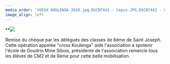 ```yaml
---
media_order: 'VOEUX KOULENGA 2020.jpg,DSCN7441 - Copie.JPG,DSCN7442 - Copie.JPG,DSCN7443 - Copie.JPG,DSCN7440 - Copie.JPG,COURSE PAINLEVE.jpg,Voix de l''ain 31.01.2020.jpg,DSCN7159 - Copie.JPG,2020.07  Inondation 1.JPG,2020.07 Inondation 2.JPG,CM2 2.jpg,VOEUX MAIL.jpg,PHOTO-2021-01-07-11-29-49.jpg,PHOTO-2021-01-07-11-31-27.jpg,PHOTO-2021-01-07-11-31-53.jpg,PHOTO-2021-02-13-10-25-48.jpg,PHOTO-2021-02-13-10-34-28.1jpg.jpg,Chèque cross St Jo 2020.png'
image_align: left
---
```


**![](Ch%C3%A8que%20cross%20St%20Jo%202020.png)

Remise du chèque  par les délégués des classes de 6ème de Saint Joseph.
Cette opération appelée "cross Koulenga"  aide l'association à spotenir l'école de Goudrin
Mme Sibois, présidente de l'association remercie tous les élèves de CM2 et de 6ème pour cette belle mobilisation.